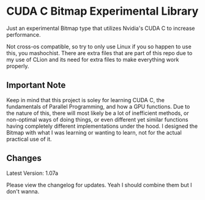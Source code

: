 # CUDA C Bitmap Experimental Library
Just an experimental Bitmap type that utilizes Nvidia's CUDA C to increase performance.

Not cross-os compatible, so try to only use Linux if you so happen to use this, you
mashochist. There are extra files that are part of this repo due to my use of CLion
and its need for extra files to make everything work properly. 

## Important Note
Keep in mind that this project is soley for learning CUDA C, the fundamentals of 
Parallel Programming, and how a GPU functions. Due to the nature of this, there 
will most likely be a lot of inefficient methods, or non-optimal ways of doing 
things, or even different yet similar functions having completely different 
implementations under the hood. I designed the Bitmap with what I was learning or
wanting to learn, not for the actual practical use of it.

## Changes
Latest Version: 1.07a

Please view the changelog for updates. Yeah I should combine them but I don't wanna.

